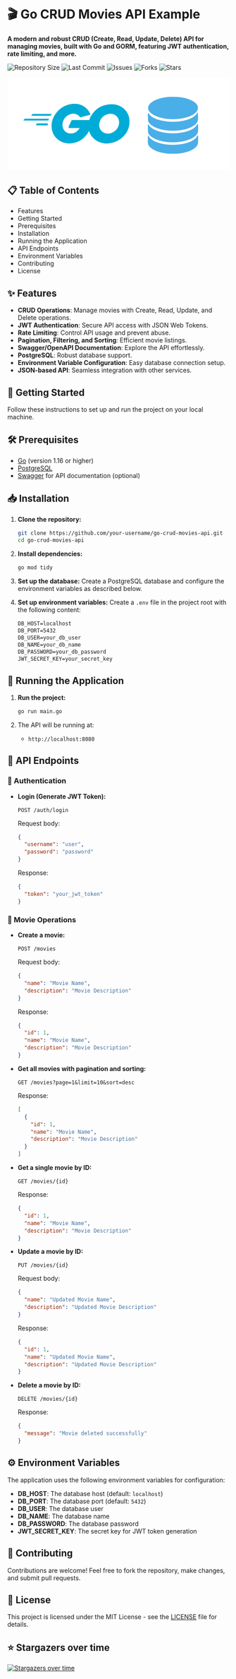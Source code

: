 # 🎬 Go CRUD Movies API Example

**A modern and robust CRUD (Create, Read, Update, Delete) API for managing movies, built with Go and GORM, featuring JWT authentication, rate limiting, and more.**

![Repository Size](https://img.shields.io/github/repo-size/JawherKl/go-crud-movie-api)
![Last Commit](https://img.shields.io/github/last-commit/JawherKl/go-crud-movie-api)
![Issues](https://img.shields.io/github/issues-raw/JawherKl/go-crud-movie-api)
![Forks](https://img.shields.io/github/forks/JawherKl/go-crud-movie-api)
![Stars](https://img.shields.io/github/stars/JawherKl/go-crud-movie-api)

![go-crud-movie-api](https://github.com/JawherKl/go-crud-movie-api/blob/main/go_crud.png)

## 📋 Table of Contents
- Features
- Getting Started
- Prerequisites
- Installation
- Running the Application
- API Endpoints
- Environment Variables
- Contributing
- License

## ✨ Features
- **CRUD Operations**: Manage movies with Create, Read, Update, and Delete operations.
- **JWT Authentication**: Secure API access with JSON Web Tokens.
- **Rate Limiting**: Control API usage and prevent abuse.
- **Pagination, Filtering, and Sorting**: Efficient movie listings.
- **Swagger/OpenAPI Documentation**: Explore the API effortlessly.
- **PostgreSQL**: Robust database support.
- **Environment Variable Configuration**: Easy database connection setup.
- **JSON-based API**: Seamless integration with other services.

## 🚀 Getting Started
Follow these instructions to set up and run the project on your local machine.

## 🛠 Prerequisites
- [Go](https://golang.org/dl/) (version 1.16 or higher)
- [PostgreSQL](https://www.postgresql.org/download/)
- [Swagger](https://swagger.io/tools/swagger-ui/) for API documentation (optional)

## 📥 Installation
1. **Clone the repository:**
   ```sh
   git clone https://github.com/your-username/go-crud-movies-api.git
   cd go-crud-movies-api
   ```

2. **Install dependencies:**
   ```sh
   go mod tidy
   ```

3. **Set up the database:**
   Create a PostgreSQL database and configure the environment variables as described below.

4. **Set up environment variables:**
   Create a `.env` file in the project root with the following content:
   ```env
   DB_HOST=localhost
   DB_PORT=5432
   DB_USER=your_db_user
   DB_NAME=your_db_name
   DB_PASSWORD=your_db_password
   JWT_SECRET_KEY=your_secret_key
   ```

## 🏃 Running the Application

1. **Run the project:**
   ```sh
   go run main.go
   ```

2. The API will be running at:
   - `http://localhost:8080`

## 🔗 API Endpoints

### 🔑 Authentication

- **Login (Generate JWT Token):**
  ```http
  POST /auth/login
  ```
  Request body:
  ```json
  {
    "username": "user",
    "password": "password"
  }
  ```
  Response:
  ```json
  {
    "token": "your_jwt_token"
  }
  ```

### 🎥 Movie Operations

- **Create a movie:**
  ```http
  POST /movies
  ```
  Request body:
  ```json
  {
    "name": "Movie Name",
    "description": "Movie Description"
  }
  ```
  Response:
  ```json
  {
    "id": 1,
    "name": "Movie Name",
    "description": "Movie Description"
  }
  ```

- **Get all movies with pagination and sorting:**
  ```http
  GET /movies?page=1&limit=10&sort=desc
  ```
  Response:
  ```json
  [
    {
      "id": 1,
      "name": "Movie Name",
      "description": "Movie Description"
    }
  ]
  ```

- **Get a single movie by ID:**
  ```http
  GET /movies/{id}
  ```
  Response:
  ```json
  {
    "id": 1,
    "name": "Movie Name",
    "description": "Movie Description"
  }
  ```

- **Update a movie by ID:**
  ```http
  PUT /movies/{id}
  ```
  Request body:
  ```json
  {
    "name": "Updated Movie Name",
    "description": "Updated Movie Description"
  }
  ```
  Response:
  ```json
  {
    "id": 1,
    "name": "Updated Movie Name",
    "description": "Updated Movie Description"
  }
  ```

- **Delete a movie by ID:**
  ```http
  DELETE /movies/{id}
  ```
  Response:
  ```json
  {
    "message": "Movie deleted successfully"
  }
  ```

## ⚙️ Environment Variables

The application uses the following environment variables for configuration:

- **DB_HOST**: The database host (default: `localhost`)
- **DB_PORT**: The database port (default: `5432`)
- **DB_USER**: The database user
- **DB_NAME**: The database name
- **DB_PASSWORD**: The database password
- **JWT_SECRET_KEY**: The secret key for JWT token generation

## 🤝 Contributing

Contributions are welcome! Feel free to fork the repository, make changes, and submit pull requests.

## 📄 License

This project is licensed under the MIT License - see the [LICENSE](LICENSE) file for details.

## ⭐ Stargazers over time
[![Stargazers over time](https://starchart.cc/JawherKl/go-crud-movie-api.svg?variant=adaptive)](https://starchart.cc/JawherKl/go-crud-movie-api)
